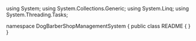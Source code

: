﻿using System;
using System.Collections.Generic;
using System.Linq;
using System.Threading.Tasks;

namespace DogBarberShopManagementSystem
{
    public class README
    {
    }
}
